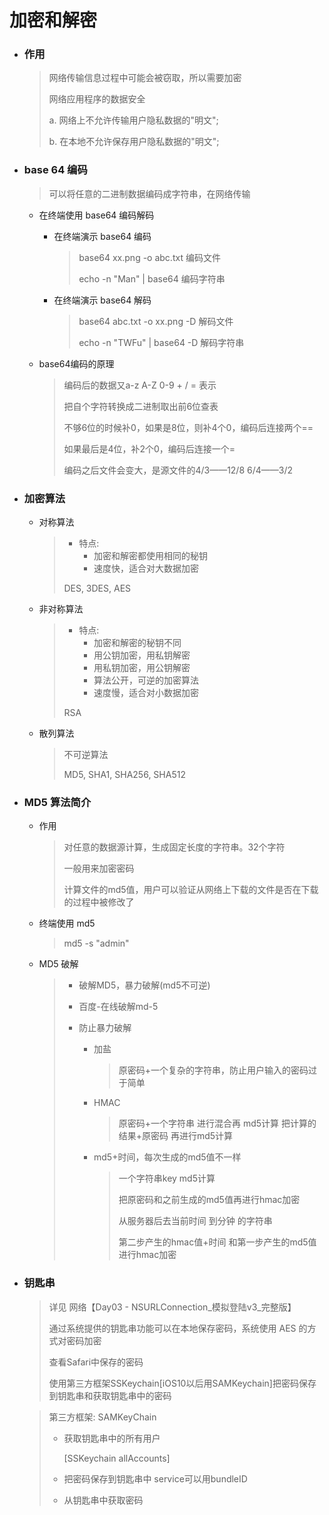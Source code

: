 # 加密和解密

- ### 作用

  > 网络传输信息过程中可能会被窃取，所以需要加密
  >
  > 网络应用程序的数据安全
  >
  > a. 网络上不允许传输用户隐私数据的"明文";
  >
  > b. 在本地不允许保存用户隐私数据的"明文";

- ### base 64 编码

  > 可以将任意的二进制数据编码成字符串，在网络传输

  - 在终端使用 base64 编码解码
    - 在终端演示 base64 编码

      > base64 xx.png -o abc.txt 编码文件
      >
      > echo -n "Man" | base64 编码字符串

    - 在终端演示 base64 解码

      > base64 abc.txt -o xx.png -D 解码文件
      >
      > echo -n "TWFu" | base64 -D 解码字符串

  - base64编码的原理

    > 编码后的数据又a-z A-Z 0-9 + / = 表示
    >
    > 把自个字符转换成二进制取出前6位查表
    >
    > 不够6位的时候补0，如果是8位，则补4个0，编码后连接两个==
    >
    > 如果最后是4位，补2个0，编码后连接一个=
    >
    > 编码之后文件会变大，是源文件的4/3——12/8 6/4——3/2

- ### 加密算法

  - 对称算法

    > - 特点: 
    >   - 加密和解密都使用相同的秘钥
    >   - 速度快，适合对大数据加密
    >
    > DES, 3DES, AES

  - 非对称算法

    > - 特点:
    >   - 加密和解密的秘钥不同
    >   - 用公钥加密，用私钥解密
    >   - 用私钥加密，用公钥解密
    >   - 算法公开，可逆的加密算法
    >   - 速度慢，适合对小数据加密
    >
    > RSA

  - 散列算法

    > 不可逆算法
    >
    > MD5, SHA1, SHA256, SHA512

- ### MD5 算法简介

  - 作用

    > 对任意的数据源计算，生成固定长度的字符串。32个字符
    >
    > 一般用来加密密码
    >
    > 计算文件的md5值，用户可以验证从网络上下载的文件是否在下载的过程中被修改了

  - 终端使用 md5

    > md5 -s "admin"

  - MD5 破解

    > - 破解MD5，暴力破解(md5不可逆)
    >
    > - 百度-在线破解md-5
    >
    > - 防止暴力破解
    >
    >   - 加盐
    >
    >     > 原密码+一个复杂的字符串，防止用户输入的密码过于简单
    >
    >   - HMAC 
    >
    >     > 原密码+一个字符串 进行混合再 md5计算 把计算的结果+原密码 再进行md5计算
    >
    >   - md5+时间，每次生成的md5值不一样
    >
    >     > 一个字符串key md5计算
    >     >
    >     > 把原密码和之前生成的md5值再进行hmac加密
    >     >
    >     > 从服务器后去当前时间 到分钟 的字符串
    >     >
    >     > 第二步产生的hmac值+时间 和第一步产生的md5值进行hmac加密

- ### 钥匙串

  > 详见 网络【Day03 - NSURLConnection_模拟登陆v3_完整版】
  >
  > 通过系统提供的钥匙串功能可以在本地保存密码，系统使用 AES 的方式对密码加密
  >
  > 查看Safari中保存的密码
  >
  > 使用第三方框架SSKeychain[iOS10以后用SAMKeychain]把密码保存到钥匙串和获取钥匙串中的密码

  > 第三方框架: SAMKeyChain
  >
  > - 获取钥匙串中的所有用户
  >
  >   [SSKeychain allAccounts]
  >
  > - 把密码保存到钥匙串中 service可以用bundleID
  >
  > - 从钥匙串中获取密码

